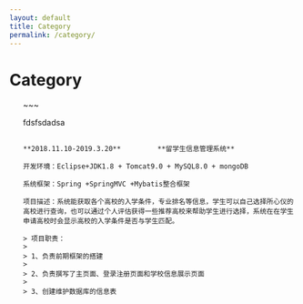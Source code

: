 ```yaml
---
layout: default
title: Category
permalink: /category/
---
```


<div class="home">
  <h1 class="page-heading">Category</h1>

  <ul class="post-list">
~~~




fdsfsdadsa
~~~

**2018.11.10-2019.3.20**         **留学生信息管理系统**    

开发环境：Eclipse+JDK1.8 + Tomcat9.0 + MySQL8.0 + mongoDB

系统框架：Spring +SpringMVC +Mybatis整合框架

项目描述：系统能获取各个高校的入学条件，专业排名等信息，学生可以自己选择所心仪的高校进行查询，也可以通过个人评估获得一些推荐高校来帮助学生进行选择，系统在在学生申请高校时会显示高校的入学条件是否与学生匹配。

> 项目职责：
>
> 1、负责前期框架的搭建
>
> 2、负责撰写了主页面、登录注册页面和学校信息展示页面
>
> 3、创建维护数据库的信息表